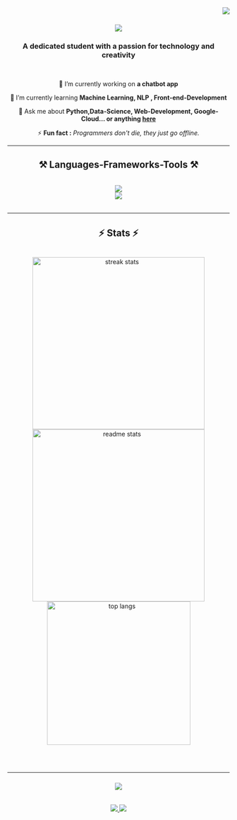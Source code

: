 <img align="right" src="https://visitor-badge.laobi.icu/badge?page_id=syed-mohd-askari.syed-mohd-askari" />

<h1 align="center">
    <img src="https://readme-typing-svg.herokuapp.com/?font=Righteous&size=35&center=true&vCenter=true&width=500&height=70&duration=4000&lines=Hi+There!+👋;+I'm+Syed+Mohd+Askari!;" />
</h1>

<h3 align="center">A dedicated student with a passion for technology and creativity</h3>

<br/>

<div align="center">
 
 🔭 I’m currently working on **a chatbot app**
 
 🌱 I’m currently learning **Machine Learning, NLP , Front-end-Development**

 💬 Ask me about **Python,Data-Science, Web-Development, Google-Cloud... or anything [here](https://github.com/syed-mohd-askari/syed-mohd-askari/issues)**

 ⚡ **Fun fact :** _Programmers don't die, they just go offline._
 

 </div>

 <hr/>

 <h2 align="center">⚒️ Languages-Frameworks-Tools ⚒️</h2>
<br/>
<div align="center">
    <img src="https://skillicons.dev/icons?i=html,css,javascript,python,mysql,gcp" /> <br>
    <img src="https://skillicons.dev/icons?i=regex,tensorflow,vscode,firebase,github,git,figma,androidstudio" />
    <br>
</div>

<br/>
<hr/>

<!--
<div align="center">
  <h2>🐍 My Contributions 🐍</h2>
  <br>
  <img alt="snake eating my contributions" src="https://raw.githubusercontent.com/syed-mohd-askari/syed-mohd-askarioutput/github-contribution-grid-snake.svg" />
  
  <br/><br/><br/>
</div>
<hr/>
-->

<h2 align="center">⚡ Stats ⚡</h2>
<br>
<div align=center>
  <img width=390 src="https://streak-stats.demolab.com/?user=syed-mohd-askari&count_private=true&theme=react&border_radius=10" alt="streak stats"/>
  <img width=390 src="https://github-readme-stats-syed-mohd-askari.vercel.app/api?username=syed-mohd-askari&count_private=true&show_icons=true&theme=react&rank_icon=github&border_radius=10" alt="readme stats" />
  <br/>
  <img width=325 align="center" src="https://github-readme-stats-syed-mohd-askari.vercel.app/api/top-langs/?username=syed-mohd-askari&hide=HTML&langs_count=8&layout=compact&theme=react&border_radius=10&size_weight=0.5&count_weight=0.5&exclude_repo=github-readme-stats" alt="top langs" />
</div>

<br/><br/>
<hr/>

<h3 align="center">
    <img src="https://readme-typing-svg.herokuapp.com/?font=Righteous&size=25&center=true&vCenter=true&width=500&height=70&duration=4000&lines=Thanks+for+visiting!+✌️;+Lets+connect+on+Linkedin!;I'm+always+down+to+collab+:)">
</h3>

<br/>

<div align="center"> 
  <a href="mailto:mohdaskari48@gmail.com">
    <img src="https://img.shields.io/badge/Gmail-333333?style=for-the-badge&logo=gmail&logoColor=red" />
  </a>

    
  <a href="https://linkedin.com/in/syed-mohd-askari" target="_blank">
    <img src="https://img.shields.io/badge/LinkedIn-0077B5?style=for-the-badge&logo=linkedin&logoColor=white" target="_blank" />
  </a>
</div>




<!--
to do : 
-to add snake animation 
-to add github stats
-finshing and final looks
-->
